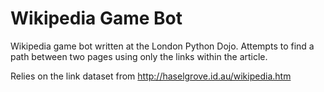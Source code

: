 # Wikipedia Game Bot

Wikipedia game bot written at the London Python Dojo. Attempts to find a path
between two pages using only the links within the article.

Relies on the link dataset from http://haselgrove.id.au/wikipedia.htm

